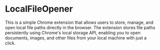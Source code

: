 # LocalFileOpener
This is a simple Chrome extension that allows users to store, manage, and open local file paths directly in the browser. The extension stores file paths persistently using Chrome's local storage API, enabling you to open documents, images, and other files from your local machine with just a click.
